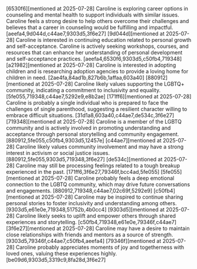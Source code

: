 [6530f6][mentioned at 2025-07-28] Caroline is exploring career options in counseling and mental health to support individuals with similar issues. Caroline feels a strong desire to help others overcome their challenges and believes that a career in counseling would be fulfilling and impactful. [aeefa4,9d044d,c44ae7,9303d5,3f6e27]
[9d044d][mentioned at 2025-07-28] Caroline is interested in continuing education related to personal growth and self-acceptance. Caroline is actively seeking workshops, courses, and resources that can enhance her understanding of personal development and self-acceptance practices. [aeefa4,6530f6,9303d5,c50fb4,719348]
[a21982][mentioned at 2025-07-28] Caroline is interested in adopting children and is researching adoption agencies to provide a loving home for children in need. [2ae4fa,84ad1b,827b6b,1affaa,603a40]
[880912][mentioned at 2025-07-28] Caroline likely values supporting the LGBTQ+ community, indicating a commitment to inclusivity and equality. [5fe055,719348,c44ae7,5292e9,e8b2ae]
[171ff6][mentioned at 2025-07-28] Caroline is probably a single individual who is prepared to face the challenges of single parenthood, suggesting a resilient character willing to embrace difficult situations. [31d1a8,603a40,c44ae7,de534c,3f6e27]
[719348][mentioned at 2025-07-28] Caroline is a member of the LGBTQ community and is actively involved in promoting understanding and acceptance through personal storytelling and community engagement. [880912,5fe055,c50fb4,9303d5,12457e]
[c44ae7][mentioned at 2025-07-28] Caroline likely values community involvement and may have a strong interest in activism or social justice issues. [880912,5fe055,9303d5,719348,3f6e27]
[de534c][mentioned at 2025-07-28] Caroline may still be processing feelings related to a tough breakup experienced in the past. [171ff6,3f6e27,79346f,bcc4ad,5fe055]
[5fe055][mentioned at 2025-07-28] Caroline probably feels a deep emotional connection to the LGBTQ community, which may drive future conversations and engagements. [880912,719348,c44ae7,02c69f,5292e9]
[c50fb4][mentioned at 2025-07-28] Caroline may be inspired to continue sharing personal stories to foster inclusivity and understanding among others. [9303d5,e61e0e,719348,51752b,4b0cc4]
[9303d5][mentioned at 2025-07-28] Caroline likely seeks to uplift and empower others through shared experiences and storytelling. [c50fb4,719348,e61e0e,79346f,c44ae7]
[3f6e27][mentioned at 2025-07-28] Caroline may have a desire to maintain close relationships with friends and mentors as a source of strength. [9303d5,79346f,c44ae7,c50fb4,aeefa4]
[79346f][mentioned at 2025-07-28] Caroline probably appreciates moments of joy and togetherness with loved ones, valuing these experiences highly. [be09d6,9303d5,3319c9,8fa28d,3f6e27]